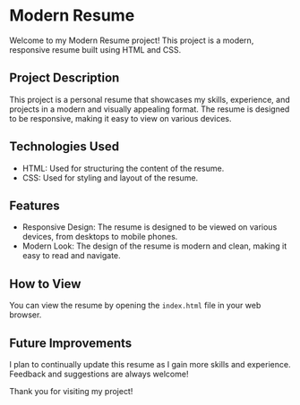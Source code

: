 # Modern Resume

Welcome to my Modern Resume project! This project is a modern, responsive resume built using HTML and CSS.

## Project Description

This project is a personal resume that showcases my skills, experience, and projects in a modern and visually appealing format. The resume is designed to be responsive, making it easy to view on various devices.

## Technologies Used

- HTML: Used for structuring the content of the resume.
- CSS: Used for styling and layout of the resume.

## Features

- Responsive Design: The resume is designed to be viewed on various devices, from desktops to mobile phones.
- Modern Look: The design of the resume is modern and clean, making it easy to read and navigate.

## How to View

You can view the resume by opening the `index.html` file in your web browser.

## Future Improvements

I plan to continually update this resume as I gain more skills and experience. Feedback and suggestions are always welcome!

Thank you for visiting my project!
